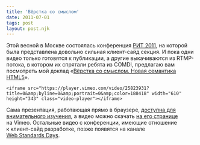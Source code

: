 ```yaml
---
title: 'Вёрстка со смыслом'
date: 2011-07-01
tags: post
layout: post.njk
---
```


Этой весной в Москве состоялась конференция [РИТ 2011](http://ritconf.ru/), на которой была представлена довольно сильная клиент-сайд секция. И пока одни видео только готовятся к публикации, а другие выкачиваются из RTMP-потока, в котором их спрятали ребята из COMDI, предлагаю вам посмотреть мой доклад «[Вёрстка со смыслом. Новая семантика HTML5](http://vimeo.com/25823931)».

	<iframe src="https://player.vimeo.com/video/25823931?title=0&amp;byline=0&amp;portrait=0&amp;color=188418" width="610" height="343" class="video-player"></iframe>

Сама презентация, работающая прямо в браузере, [доступна для внимательного изучения](/pres/sense-coding/), а видео можно скачать [на его странице](http://vimeo.com/25823931) на Vimeo. Остальные видео с конференции, имеющие отношение к клиент-сайд разработке, позже появятся на канале [Web Standards Days](http://vimeo.com/channels/wstdays).
